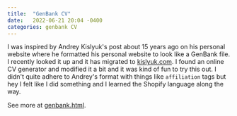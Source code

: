 ```yaml
---
title:  "GenBank CV"
date:   2022-06-21 20:04 -0400
categories: genbank CV
---
```

I was inspired by Andrey Kislyuk's post about 15 years ago on his personal website where he formatted his personal website to look like a GenBank file. I recently looked it up and it has migrated to [kislyuk.com](https://kislyuk.com).
I found an online CV generator and modified it a bit and it was kind of fun to try this out. I didn't quite adhere to Andrey's format with things like `affiliation` tags but hey I felt like I did something and I learned the Shopify language along the way.

See more at [genbank.html](/online-cv/genbank.html).


